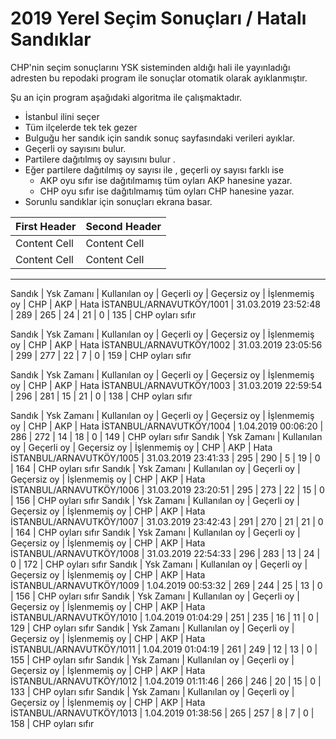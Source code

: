 2019 Yerel Seçim Sonuçları / Hatalı Sandıklar 
===================


CHP'nin seçim sonuçlarını YSK sisteminden aldığı hali ile yayınladığı adresten 
bu repodaki program ile sonuçlar otomatik olarak ayıklanmıştır.

Şu an için program aşağıdaki algoritma ile çalışmaktadır.

* İstanbul ilini seçer
* Tüm ilçelerde tek tek gezer
* Bulguğu her sandık için sandık sonuç sayfasındaki verileri ayıklar.
* Geçerli oy sayısını bulur.
* Partilere dağıtılmış oy sayısını bulur .
* Eğer partilere dağıtılmış oy sayısı ile , geçerli oy sayısı farklı ise
    * AKP oyu sıfır ise dağıtılmamış tüm oyları AKP hanesine yazar.
	* CHP oyu sıfır ise dağıtılmamış tüm oyları CHP hanesine yazar.
* Sorunlu sandıklar için sonuçları ekrana basar.


First Header | Second Header
------------- | -------------
Content Cell | Content Cell
Content Cell | Content Cell

----------

Sandık						|	Ysk Zamanı			|	Kullanılan oy	|	Geçerli oy	|	Geçersiz oy	|	İşlenmemiş oy	|	CHP	|	AKP	|	Hata
İSTANBUL/ARNAVUTKÖY/1001	|	31.03.2019 23:52:48	|	289				|	265			|	24			|	21				|	0	|	135	|	CHP oyları sıfır

Sandık	|	Ysk Zamanı	|	Kullanılan oy	|	Geçerli oy	|	Geçersiz oy	|	İşlenmemiş oy	|	CHP	|	AKP	|	Hata
İSTANBUL/ARNAVUTKÖY/1002	|	31.03.2019 23:05:56	|	299	|	277	|	22	|	7	|	0	|	159	|	CHP oyları sıfır


Sandık	|	Ysk Zamanı	|	Kullanılan oy	|	Geçerli oy	|	Geçersiz oy	|	İşlenmemiş oy	|	CHP	|	AKP	|	Hata
İSTANBUL/ARNAVUTKÖY/1003	|	31.03.2019 22:59:54	|	296	|	281	|	15	|	21	|	0	|	138	|	CHP oyları sıfır


Sandık	|	Ysk Zamanı	|	Kullanılan oy	|	Geçerli oy	|	Geçersiz oy	|	İşlenmemiş oy	|	CHP	|	AKP	|	Hata
İSTANBUL/ARNAVUTKÖY/1004	|	1.04.2019 00:06:20	|	286	|	272	|	14	|	18	|	0	|	149	|	CHP oyları sıfır
Sandık	|	Ysk Zamanı	|	Kullanılan oy	|	Geçerli oy	|	Geçersiz oy	|	İşlenmemiş oy	|	CHP	|	AKP	|	Hata
İSTANBUL/ARNAVUTKÖY/1005	|	31.03.2019 23:41:33	|	295	|	290	|	5	|	19	|	0	|	164	|	CHP oyları sıfır
Sandık	|	Ysk Zamanı	|	Kullanılan oy	|	Geçerli oy	|	Geçersiz oy	|	İşlenmemiş oy	|	CHP	|	AKP	|	Hata
İSTANBUL/ARNAVUTKÖY/1006	|	31.03.2019 23:20:51	|	295	|	273	|	22	|	15	|	0	|	156	|	CHP oyları sıfır
Sandık	|	Ysk Zamanı	|	Kullanılan oy	|	Geçerli oy	|	Geçersiz oy	|	İşlenmemiş oy	|	CHP	|	AKP	|	Hata
İSTANBUL/ARNAVUTKÖY/1007	|	31.03.2019 23:42:43	|	291	|	270	|	21	|	21	|	0	|	164	|	CHP oyları sıfır
Sandık	|	Ysk Zamanı	|	Kullanılan oy	|	Geçerli oy	|	Geçersiz oy	|	İşlenmemiş oy	|	CHP	|	AKP	|	Hata
İSTANBUL/ARNAVUTKÖY/1008	|	31.03.2019 22:54:33	|	296	|	283	|	13	|	24	|	0	|	172	|	CHP oyları sıfır
Sandık	|	Ysk Zamanı	|	Kullanılan oy	|	Geçerli oy	|	Geçersiz oy	|	İşlenmemiş oy	|	CHP	|	AKP	|	Hata
İSTANBUL/ARNAVUTKÖY/1009	|	1.04.2019 00:53:32	|	269	|	244	|	25	|	13	|	0	|	156	|	CHP oyları sıfır
Sandık	|	Ysk Zamanı	|	Kullanılan oy	|	Geçerli oy	|	Geçersiz oy	|	İşlenmemiş oy	|	CHP	|	AKP	|	Hata
İSTANBUL/ARNAVUTKÖY/1010	|	1.04.2019 01:04:29	|	251	|	235	|	16	|	11	|	0	|	129	|	CHP oyları sıfır
Sandık	|	Ysk Zamanı	|	Kullanılan oy	|	Geçerli oy	|	Geçersiz oy	|	İşlenmemiş oy	|	CHP	|	AKP	|	Hata
İSTANBUL/ARNAVUTKÖY/1011	|	1.04.2019 01:04:19	|	261	|	249	|	12	|	13	|	0	|	155	|	CHP oyları sıfır
Sandık	|	Ysk Zamanı	|	Kullanılan oy	|	Geçerli oy	|	Geçersiz oy	|	İşlenmemiş oy	|	CHP	|	AKP	|	Hata
İSTANBUL/ARNAVUTKÖY/1012	|	1.04.2019 01:11:46	|	266	|	246	|	20	|	15	|	0	|	133	|	CHP oyları sıfır
Sandık	|	Ysk Zamanı	|	Kullanılan oy	|	Geçerli oy	|	Geçersiz oy	|	İşlenmemiş oy	|	CHP	|	AKP	|	Hata
İSTANBUL/ARNAVUTKÖY/1013	|	1.04.2019 01:38:56	|	265	|	257	|	8	|	7	|	0	|	158	|	CHP oyları sıfır
